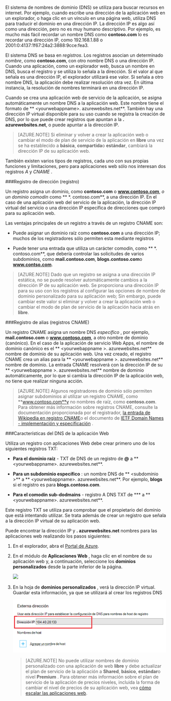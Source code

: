 El sistema de nombres de dominio (DNS) se utiliza para buscar recursos en internet. Por ejemplo, cuando escribe una dirección de la aplicación web en un explorador, o haga clic en un vínculo en una página web, utiliza DNS para traducir el dominio en una dirección IP. La dirección IP es algo así como una dirección, pero no es muy humano descriptivo. Por ejemplo, es mucho más fácil recordar un nombre DNS como **contoso.com** lo es recordar una dirección IP, como 192.168.1.88 o 2001:0:4137:1f67:24a2:3888:9cce:fea3.

El sistema DNS se basa en *registros*. Los registros asocian un determinado *nombre*, como **contoso.com**, con otro nombre DNS o una dirección IP. Cuando una aplicación, como un explorador web, busca un nombre en DNS, busca el registro y se utiliza lo señala a la dirección. Si el valor al que señala es una dirección IP, el explorador utilizará ese valor. Si señala a otro nombre DNS, la aplicación debe realizar resolución otra vez. En última instancia, la resolución de nombres terminará en una dirección IP.

Cuando se crea una aplicación web de servicio de la aplicación, se asigna automáticamente un nombre DNS a la aplicación web. Este nombre tiene el formato de ** &lt;yourwebappname&gt;. azurewebsites.net**. También hay una dirección IP virtual disponible para su uso cuando se registra la creación de DNS, por lo que puede crear registros que apuntan a la **. azurewebsites.net**, o puede apuntar a la dirección IP.

> [AZURE.NOTE] Si eliminar y volver a crear la aplicación web o cambiar el modo de plan de servicio de la aplicación en **libre** una vez se ha establecido a **básica**, **compartida**o **estándar**, cambiará la dirección IP de su aplicación web.

También existen varios tipos de registros, cada uno con sus propias funciones y limitaciones, pero para aplicaciones web sólo nos interesan dos registros *A* y *CNAME* .

###<a name="address-record-a-record"></a>Registro de dirección (registro)

Un registro asigna un dominio, como **contoso.com** o **www.contoso.com**, *o un dominio comodín* como ** \*. contoso.com**, a una dirección IP. En el caso de una aplicación web del servicio de la aplicación, la dirección IP virtual del servicio o una dirección IP específica de direcciones que compró para su aplicación web.

Las ventajas principales de un registro a través de un registro CNAME son:

* Puede asignar un dominio raíz como **contoso.com** a una dirección IP; muchos de los registradores sólo permiten esta mediante registros

* Puede tener una entrada que utiliza un carácter comodín, como ** \*. contoso.com**, que debería controlar las solicitudes de varios subdominios, como **mail.contoso.com**, **blogs.contoso.com**o **www.contso.com**.

> [AZURE.NOTE] Dado que un registro se asigna a una dirección IP estática, no se puede resolver automáticamente cambios a la dirección IP de su aplicación web. Se proporciona una dirección IP para su uso con los registros al configurar las opciones de nombre de dominio personalizado para su aplicación web; Sin embargo, puede cambiar este valor si eliminar y volver a crear la aplicación web o cambiar el modo de plan de servicio de la aplicación hacia atrás en **libre**.

###<a name="alias-record-cname-record"></a>Registro de alias (registros CNAME)

Un registro CNAME asigna un nombre DNS *específico* , por ejemplo, **mail.contoso.com** o **www.contoso.com**, a otro nombre de dominio (canónico). En el caso de la aplicación de servicio Web Apps, el nombre de dominio canónico es el ** &lt;yourwebappname >. azurewebsites.net** nombre de dominio de su aplicación web. Una vez creado, el registro CNAME crea un alias para la ** &lt;yourwebappname >. azurewebsites.net** nombre de dominio. La entrada CNAME resolverá con la dirección IP de su ** &lt;yourwebappname >. azurewebsites.net** nombre de dominio automáticamente, por lo que si cambia la dirección IP de la aplicación web, no tiene que realizar ninguna acción.

> [AZURE.NOTE] Algunos registradores de dominio sólo permiten asignar subdominios al utilizar un registro CNAME, como **www.contoso.com**y no nombres de raíz, como **contoso.com**. Para obtener más información sobre registros CNAME, consulte la documentación proporcionada por el registrador, <a href="http://en.wikipedia.org/wiki/CNAME_record">la entrada de Wikipedia en registro CNAME</a>o el documento de <a href="http://tools.ietf.org/html/rfc1035">IETF Domain Names - implementación y especificación</a> .

###<a name="web-app-dns-specifics"></a>Características del DNS de la aplicación Web

Utiliza un registro con aplicaciones Web debe crear primero uno de los siguientes registros TXT:

* **Para el dominio raíz** - TXT de DNS de un registro de **@** a ** &lt;yourwebappname&gt;. azurewebsites.net**.

* **Para un subdominio específico** : un nombre DNS de ** &lt;subdominio >** a ** &lt;yourwebappname&gt;. azurewebsites.net**. Por ejemplo, **blogs** si el registro es para **blogs.contoso.com**.

* **Para el comodín sub-dodmains** - registro A DNS TXT de *** a ** &lt;yourwebappname&gt;. azurewebsites.net**.

Este registro TXT se utiliza para comprobar que el propietario del dominio que está intentando utilizar. Se trata además de crear un registro que señala a la dirección IP virtual de su aplicación web.

Puede encontrar la dirección IP y **. azurewebsites.net** nombres para las aplicaciones web realizando los pasos siguientes:

1. En el explorador, abra el [Portal de Azure](https://portal.azure.com).

2. En el módulo de **Aplicaciones Web** , haga clic en el nombre de su aplicación web y, a continuación, seleccione los **dominios personalizados** desde la parte inferior de la página.

    ![](./media/custom-dns-web-site/dncmntask-cname-6.png)

3. En la hoja de **dominios personalizados** , verá la dirección IP virtual. Guardar esta información, ya que se utilizará al crear los registros DNS

    ![](./media/custom-dns-web-site/virtual-ip-address.png)

    > [AZURE.NOTE] No puede utilizar nombres de dominio personalizado con una aplicación de web **libre** y debe actualizar el plan de servicio de la aplicación a **Shared**, **básico**, **estándar**o nivel **Premium** . Para obtener más información sobre el plan de servicio de la aplicación de precios niveles, incluida la forma de cambiar el nivel de precios de su aplicación web, vea [cómo escalar las aplicaciones web](../articles/web-sites-scale.md).
